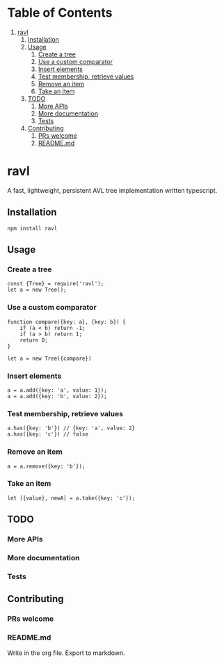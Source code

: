 
# Table of Contents

1.  [ravl](#org9b7a59c)
    1.  [Installation](#org7746606)
    2.  [Usage](#org2dbd690)
        1.  [Create a tree](#org8f63d3b)
        2.  [Use a custom comparator](#org8cc5ade)
        3.  [Insert elements](#org156e226)
        4.  [Test membership, retrieve values](#org38dfebc)
        5.  [Remove an item](#org2cdeb05)
        6.  [Take an item](#org84cc579)
    3.  [TODO](#org2b01cb5)
        1.  [More APIs](#orgf8fcedf)
        2.  [More documentation](#orgacaf535)
        3.  [Tests](#org4d3ab34)
    4.  [Contributing](#orgbf9b22f)
        1.  [PRs welcome](#org725debb)
        2.  [README.md](#org66bc2cd)


<a id="org9b7a59c"></a>

# ravl

A fast, lightweight, persistent AVL tree implementation written typescript.


<a id="org7746606"></a>

## Installation

    npm install ravl


<a id="org2dbd690"></a>

## Usage


<a id="org8f63d3b"></a>

### Create a tree

    const {Tree} = require('ravl');
    let a = new Tree();


<a id="org8cc5ade"></a>

### Use a custom comparator

    function compare({key: a}, {key: b}) {
        if (a < b) return -1;
        if (a > b) return 1;
        return 0;
    }
    
    let a = new Tree({compare})


<a id="org156e226"></a>

### Insert elements

    a = a.add({key: 'a', value: 1});
    a = a.add({key: 'b', value: 2});


<a id="org38dfebc"></a>

### Test membership, retrieve values

    a.has({key: 'b'}) // {key: 'a', value: 2}
    a.has({key: 'c'}) // false


<a id="org2cdeb05"></a>

### Remove an item

    a = a.remove({key: 'b'});


<a id="org84cc579"></a>

### Take an item

    let [{value}, newA] = a.take({key: 'c'});


<a id="org2b01cb5"></a>

## TODO


<a id="orgf8fcedf"></a>

### More APIs


<a id="orgacaf535"></a>

### More documentation


<a id="org4d3ab34"></a>

### Tests


<a id="orgbf9b22f"></a>

## Contributing


<a id="org725debb"></a>

### PRs welcome


<a id="org66bc2cd"></a>

### README.md

Write in the org file. Export to markdown.

